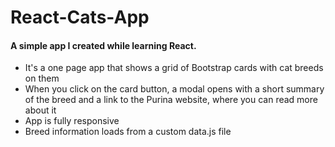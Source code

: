 # React-Cats-App
#### A simple app I created while learning React.
- It's a one page app that shows a grid of Bootstrap cards with cat breeds on them
- When you click on the card button, a modal opens with a short summary of the breed and a link to the Purina website, where you can read more about it
- App is fully responsive
- Breed information loads from a custom data.js file
   
